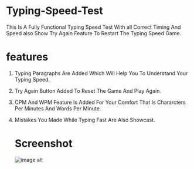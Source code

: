 # Typing-Speed-Test
This Is A Fully Functional Typing Speed Test With all Correct Timing And Speed also Show Try Again Feature To Restart The Typing Speed Game.
# features
1. Typing Paragraphs Are Added Which Will Help You To Understand Your Typing Speed.
2. Try Again Button Added To Reset The Game And Play Again.
3. CPM And WPM Feature Is Added For Your Comfort That Is Chararcters Per Minutes And Words Per Minute.
4. Mistakes You Made While Typing Fast Are Also Showcast.

   # Screenshot
   ![image alt]()

